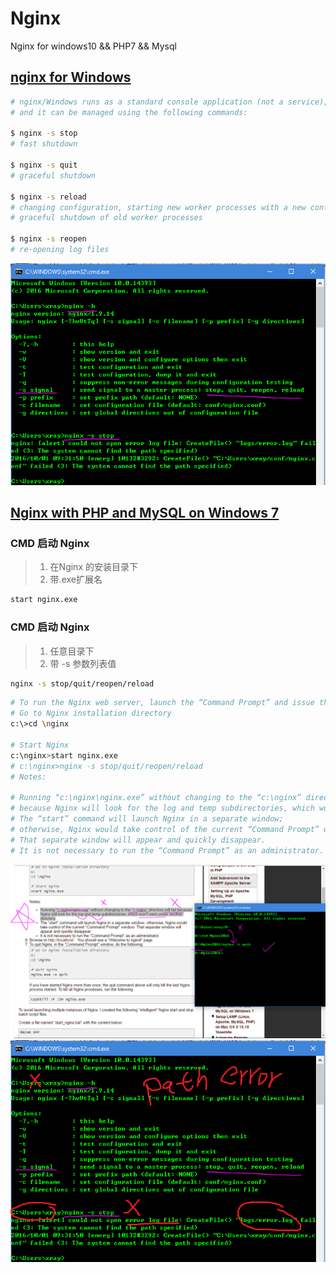 # Nginx
Nginx for windows10 &amp;&amp; PHP7 &amp;&amp; Mysql 

## [nginx for Windows](http://nginx.org/en/docs/windows.html)

```sh
# nginx/Windows runs as a standard console application (not a service), 
# and it can be managed using the following commands:

$ nginx -s stop	
# fast shutdown

$ nginx -s quit	
# graceful shutdown

$ nginx -s reload	
# changing configuration, starting new worker processes with a new configuration,
# graceful shutdown of old worker processes

$ nginx -s reopen	
# re-opening log files
```

![Nginx-CMD.PNG](Nginx-CMD.PNG)

## [Nginx with PHP and MySQL on Windows 7](http://www.chanhvuong.com/2809/nginx-with-php-and-mysql-on-windows-7/)  

### CMD 启动 Nginx
> 1. 在Nginx 的安装目录下
> 2. 带.exe扩展名
```sh
start nginx.exe 
```
### CMD 启动 Nginx
> 1. 任意目录下
> 2. 带 -s 参数列表值
```sh
nginx -s stop/quit/reopen/reload 
```

```sh
# To run the Nginx web server, launch the “Command Prompt” and issue these commands:
# Go to Nginx installation directory
c:\>cd \nginx

# Start Nginx 
c:\nginx>start nginx.exe
# c:\nginx>nginx -s stop/quit/reopen/reload 
# Notes:

# Running “c:\nginx\nginx.exe” without changing to the “c:\nginx” directory will fail，
# because Nginx will look for the log and temp subdirectories, which won’t exist under another directory.
# The “start” command will launch Nginx in a separate window;
# otherwise, Nginx would take control of the current “Command Prompt” window. 
# That separate window will appear and quickly disappear.
# It is not necessary to run the “Command Prompt” as an administrator.
```
![Nginx-path-error.PNG](Nginx-path-error.PNG)
![Nginx-start-error.PNG](Nginx-start-error.PNG)


